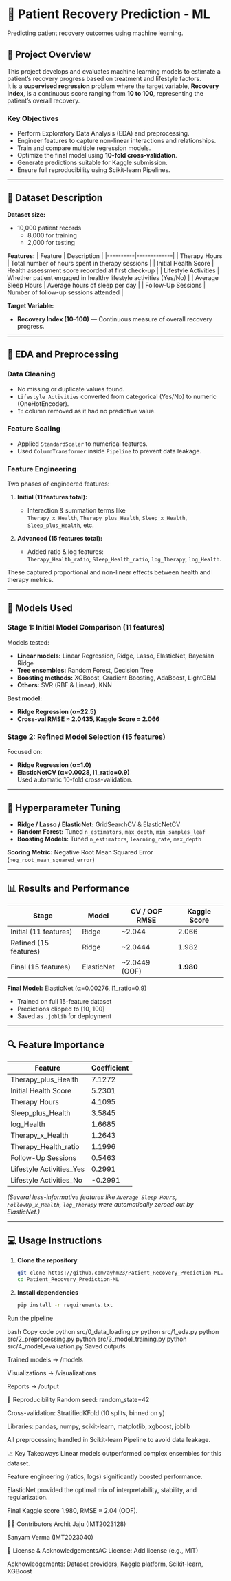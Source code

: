 # 🧠 Patient Recovery Prediction - ML

Predicting patient recovery outcomes using machine learning.

## 📘 Project Overview

This project develops and evaluates machine learning models to estimate a patient’s recovery progress based on treatment and lifestyle factors.  
It is a **supervised regression** problem where the target variable, **Recovery Index**, is a continuous score ranging from **10 to 100**, representing the patient’s overall recovery.

### Key Objectives
- Perform Exploratory Data Analysis (EDA) and preprocessing.
- Engineer features to capture non-linear interactions and relationships.
- Train and compare multiple regression models.
- Optimize the final model using **10-fold cross-validation**.
- Generate predictions suitable for Kaggle submission.
- Ensure full reproducibility using Scikit-learn Pipelines.

---

## 🧾 Dataset Description

**Dataset size:**  
- 10,000 patient records  
  - 8,000 for training  
  - 2,000 for testing

**Features:**
| Feature | Description |
|----------|-------------|
| Therapy Hours | Total number of hours spent in therapy sessions |
| Initial Health Score | Health assessment score recorded at first check-up |
| Lifestyle Activities | Whether patient engaged in healthy lifestyle activities (Yes/No) |
| Average Sleep Hours | Average hours of sleep per day |
| Follow-Up Sessions | Number of follow-up sessions attended |

**Target Variable:**  
- **Recovery Index (10–100)** — Continuous measure of overall recovery progress.  

---

## 🧹 EDA and Preprocessing

### Data Cleaning
- No missing or duplicate values found.
- `Lifestyle Activities` converted from categorical (Yes/No) to numeric (OneHotEncoder).
- `Id` column removed as it had no predictive value.

### Feature Scaling
- Applied `StandardScaler` to numerical features.
- Used `ColumnTransformer` inside `Pipeline` to prevent data leakage.

### Feature Engineering
Two phases of engineered features:

1. **Initial (11 features total):**
   - Interaction & summation terms like  
     `Therapy_x_Health`, `Therapy_plus_Health`, `Sleep_x_Health`, `Sleep_plus_Health`, etc.

2. **Advanced (15 features total):**
   - Added ratio & log features:  
     `Therapy_Health_ratio`, `Sleep_Health_ratio`, `log_Therapy`, `log_Health`.

These captured proportional and non-linear effects between health and therapy metrics.

---

## 🤖 Models Used

### Stage 1: Initial Model Comparison (11 features)
Models tested:
- **Linear models:** Linear Regression, Ridge, Lasso, ElasticNet, Bayesian Ridge  
- **Tree ensembles:** Random Forest, Decision Tree  
- **Boosting methods:** XGBoost, Gradient Boosting, AdaBoost, LightGBM  
- **Others:** SVR (RBF & Linear), KNN

**Best model:**  
- **Ridge Regression (α≈22.5)**  
- **Cross-val RMSE ≈ 2.0435, Kaggle Score = 2.066**

### Stage 2: Refined Model Selection (15 features)
Focused on:
- **Ridge Regression (α=1.0)**
- **ElasticNetCV (α≈0.0028, l1_ratio=0.9)**  
  Used automatic 10-fold cross-validation.

---

## 🔧 Hyperparameter Tuning

- **Ridge / Lasso / ElasticNet:** GridSearchCV & ElasticNetCV  
- **Random Forest:** Tuned `n_estimators`, `max_depth`, `min_samples_leaf`  
- **Boosting Models:** Tuned `n_estimators`, `learning_rate`, `max_depth`

**Scoring Metric:** Negative Root Mean Squared Error (`neg_root_mean_squared_error`)

---

## 📊 Results and Performance

| Stage | Model | CV / OOF RMSE | Kaggle Score |
|--------|--------|---------------|---------------|
| Initial (11 features) | Ridge | ~2.044 | 2.066 |
| Refined (15 features) | Ridge | ~2.0444 | 1.982 |
| Final (15 features) | ElasticNet | ~2.0449 (OOF) | **1.980** |

**Final Model:** ElasticNet (α=0.00276, l1_ratio=0.9)  
- Trained on full 15-feature dataset  
- Predictions clipped to [10, 100]  
- Saved as `.joblib` for deployment

---

## 🔍 Feature Importance

| Feature | Coefficient |
|----------|-------------|
| Therapy_plus_Health | 7.1272 |
| Initial Health Score | 5.2301 |
| Therapy Hours | 4.1095 |
| Sleep_plus_Health | 3.5845 |
| log_Health | 1.6685 |
| Therapy_x_Health | 1.2643 |
| Therapy_Health_ratio | 1.1996 |
| Follow-Up Sessions | 0.5463 |
| Lifestyle Activities_Yes | 0.2991 |
| Lifestyle Activities_No | -0.2991 |

*(Several less-informative features like `Average Sleep Hours`, `FollowUp_x_Health`, `log_Therapy` were automatically zeroed out by ElasticNet.)*

---

## 💻 Usage Instructions

1. **Clone the repository**
   ```bash
   git clone https://github.com/ayhm23/Patient_Recovery_Prediction-ML.git
   cd Patient_Recovery_Prediction-ML

2. **Install dependencies**
   ```bash
   pip install -r requirements.txt
Run the pipeline

bash
Copy code
python src/0_data_loading.py
python src/1_eda.py
python src/2_preprocessing.py
python src/3_model_training.py
python src/4_model_evaluation.py
Saved outputs

Trained models → /models

Visualizations → /visualizations

Reports → /output

🧩 Reproducibility
Random seed: random_state=42

Cross-validation: StratifiedKFold (10 splits, binned on y)

Libraries:
pandas, numpy, scikit-learn, matplotlib, xgboost, joblib

All preprocessing handled in Scikit-learn Pipeline to avoid data leakage.

📈 Key Takeaways
Linear models outperformed complex ensembles for this dataset.

Feature engineering (ratios, logs) significantly boosted performance.

ElasticNet provided the optimal mix of interpretability, stability, and regularization.

Final Kaggle score 1.980, RMSE ≈ 2.04 (OOF).

🧑‍💻 Contributors
Archit Jaju (IMT2023128)

Sanyam Verma (IMT2023040)

📜 License & AcknowledgementsAC
License: Add license (e.g., MIT)

Acknowledgements: Dataset providers, Kaggle platform, Scikit-learn, XGBoost